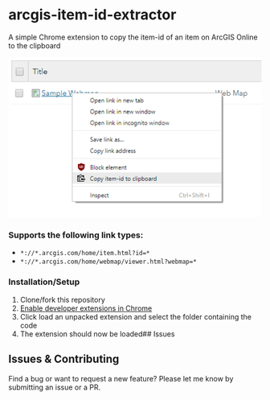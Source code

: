 # arcgis-item-id-extractor
A simple Chrome extension to copy the item-id of an item on ArcGIS Online to the clipboard

![Example Usage](example.png)

### Supports the following link types:
 -  `*://*.arcgis.com/home/item.html?id=*`
 -  `*://*.arcgis.com/home/webmap/viewer.html?webmap=*`
 
### Installation/Setup

1. Clone/fork this repository
2. [Enable developer extensions in Chrome](https://developer.chrome.com/extensions/faq#faq-dev-01)
3. Click load an unpacked extension and select the folder containing the code
4. The extension should now be loaded## Issues

## Issues & Contributing

Find a bug or want to request a new feature?  Please let me know by submitting an issue or a PR.
